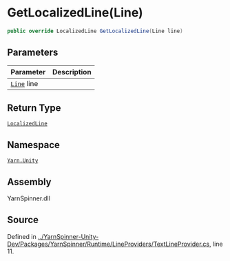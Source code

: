 # GetLocalizedLine\(Line\)

```csharp
public override LocalizedLine GetLocalizedLine(Line line)
```

## Parameters

| Parameter | Description |
| :--- | :--- |
| [`Line`](../../yarn/line/) line |  |

## Return Type

[`LocalizedLine`](../localizedline/)

## Namespace

[`Yarn.Unity`](../)

## Assembly

YarnSpinner.dll

## Source

Defined in [../YarnSpinner-Unity-Dev/Packages/YarnSpinner/Runtime/LineProviders/TextLineProvider.cs](https://github.com/YarnSpinnerTool/YarnSpinner-Unity//blob/develop/Runtime/LineProviders/TextLineProvider.cs#L11), line 11.

